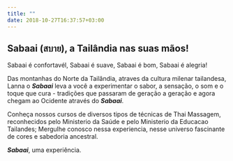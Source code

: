 ```yaml
---
title: ""
date: 2018-10-27T16:37:57+03:00
---
```


## Sabaai (สบาย), a Tailândia nas suas mãos!

Sabaai é confortavél, Sabaai é suave, Sabaai é bom, Sabaai é alegria!

Das montanhas do Norte da Tailândia, atraves da cultura milenar tailandesa, Lanna o ***Sabaai*** leva a você a experimentar o sabor, a sensação, o som e o toque que cura - tradições que passaram de geração a geração e agora chegam ao Ocidente através do ***Sabaai***.

Conheça nossos cursos de diversos tipos de técnicas de Thai Massagem, reconhecidos pelo Ministerio da Saúde e pelo Ministerio da Educacao Tailandes; Mergulhe conosco nessa experiencia, nesse universo fascinante de cores e sabedoria ancestral.

***Sabaai***, uma experiência.





